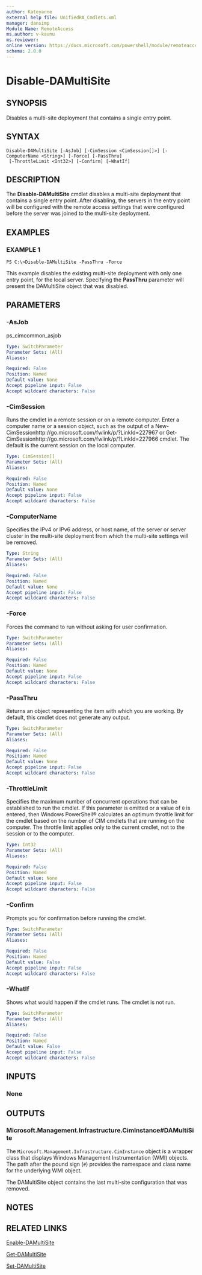 ```yaml
---
author: Kateyanne
external help file: UnifiedRA_Cmdlets.xml
manager: dansimp
Module Name: RemoteAccess
ms.author: v-kaunu
ms.reviewer: 
online version: https://docs.microsoft.com/powershell/module/remoteaccess/disable-damultisite?view=windowsserver2012-ps&wt.mc_id=ps-gethelp
schema: 2.0.0
---
```


# Disable-DAMultiSite

## SYNOPSIS
Disables a multi-site deployment that contains a single entry point.

## SYNTAX

```
Disable-DAMultiSite [-AsJob] [-CimSession <CimSession[]>] [-ComputerName <String>] [-Force] [-PassThru]
 [-ThrottleLimit <Int32>] [-Confirm] [-WhatIf]
```

## DESCRIPTION
The **Disable-DAMultiSite** cmdlet disables a multi-site deployment that contains a single entry point.
After disabling, the servers in the entry point will be configured with the remote access settings that were configured before the server was joined to the multi-site deployment.

## EXAMPLES

### EXAMPLE 1
```
PS C:\>Disable-DAMultiSite -PassThru -Force
```

This example disables the existing multi-site deployment with only one entry point, for the local server.
Specifying the **PassThru** parameter will present the DAMultiSite object that was disabled.

## PARAMETERS

### -AsJob
ps_cimcommon_asjob

```yaml
Type: SwitchParameter
Parameter Sets: (All)
Aliases: 

Required: False
Position: Named
Default value: None
Accept pipeline input: False
Accept wildcard characters: False
```

### -CimSession
Runs the cmdlet in a remote session or on a remote computer.
Enter a computer name or a session object, such as the output of a New-CimSessionhttp://go.microsoft.com/fwlink/p/?LinkId=227967 or Get-CimSessionhttp://go.microsoft.com/fwlink/p/?LinkId=227966 cmdlet.
The default is the current session on the local computer.

```yaml
Type: CimSession[]
Parameter Sets: (All)
Aliases: 

Required: False
Position: Named
Default value: None
Accept pipeline input: False
Accept wildcard characters: False
```

### -ComputerName
Specifies the IPv4 or IPv6 address, or host name, of the server or server cluster in the multi-site deployment from which the multi-site settings will be removed.

```yaml
Type: String
Parameter Sets: (All)
Aliases: 

Required: False
Position: Named
Default value: None
Accept pipeline input: False
Accept wildcard characters: False
```

### -Force
Forces the command to run without asking for user confirmation.

```yaml
Type: SwitchParameter
Parameter Sets: (All)
Aliases: 

Required: False
Position: Named
Default value: None
Accept pipeline input: False
Accept wildcard characters: False
```

### -PassThru
Returns an object representing the item with which you are working.
By default, this cmdlet does not generate any output.

```yaml
Type: SwitchParameter
Parameter Sets: (All)
Aliases: 

Required: False
Position: Named
Default value: None
Accept pipeline input: False
Accept wildcard characters: False
```

### -ThrottleLimit
Specifies the maximum number of concurrent operations that can be established to run the cmdlet.
If this parameter is omitted or a value of `0` is entered, then Windows PowerShell® calculates an optimum throttle limit for the cmdlet based on the number of CIM cmdlets that are running on the computer.
The throttle limit applies only to the current cmdlet, not to the session or to the computer.

```yaml
Type: Int32
Parameter Sets: (All)
Aliases: 

Required: False
Position: Named
Default value: None
Accept pipeline input: False
Accept wildcard characters: False
```

### -Confirm
Prompts you for confirmation before running the cmdlet.

```yaml
Type: SwitchParameter
Parameter Sets: (All)
Aliases: 

Required: False
Position: Named
Default value: False
Accept pipeline input: False
Accept wildcard characters: False
```

### -WhatIf
Shows what would happen if the cmdlet runs.
The cmdlet is not run.

```yaml
Type: SwitchParameter
Parameter Sets: (All)
Aliases: 

Required: False
Position: Named
Default value: False
Accept pipeline input: False
Accept wildcard characters: False
```

## INPUTS

### None

## OUTPUTS

### Microsoft.Management.Infrastructure.CimInstance#DAMultiSite
The `Microsoft.Management.Infrastructure.CimInstance` object is a wrapper class that displays Windows Management Instrumentation (WMI) objects.
The path after the pound sign (`#`) provides the namespace and class name for the underlying WMI object.

The DAMultiSite object contains the last multi-site configuration that was removed.

## NOTES

## RELATED LINKS

[Enable-DAMultiSite](./Enable-DAMultiSite.md)

[Get-DAMultiSite](./Get-DAMultiSite.md)

[Set-DAMultiSite](./Set-DAMultiSite.md)

